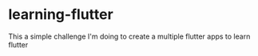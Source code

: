 # learning-flutter
This a simple challenge I'm doing to create a multiple flutter apps to learn flutter

